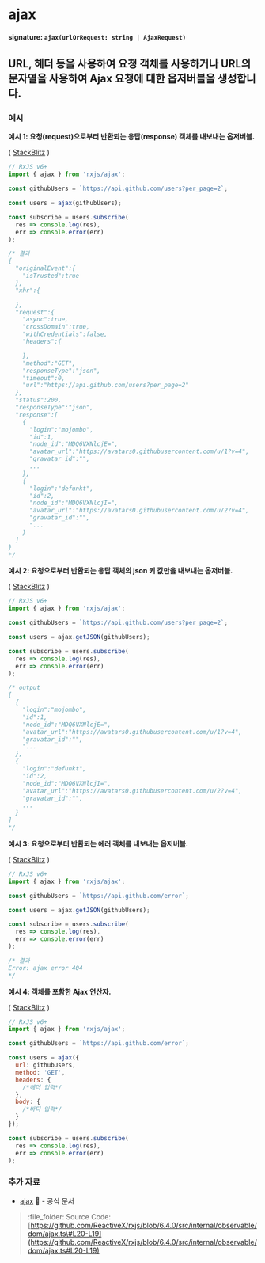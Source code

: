 # ajax

#### signature: `ajax(urlOrRequest: string | AjaxRequest)`

## URL, 헤더 등을 사용하여 요청 객체를 사용하거나 URL의 문자열을 사용하여 Ajax 요청에 대한 옵저버블을 생성합니다.

### 예시

**예시 1: 요청(request)으로부터 반환되는 응답(response) 객체를 내보내는 옵저버블.**

\( [StackBlitz](https://stackblitz.com/edit/rxjs-raqi89) \)

```javascript
// RxJS v6+
import { ajax } from 'rxjs/ajax';

const githubUsers = `https://api.github.com/users?per_page=2`;

const users = ajax(githubUsers);

const subscribe = users.subscribe(
  res => console.log(res),
  err => console.error(err)
);

/* 결과
{  
  "originalEvent":{  
    "isTrusted":true
  },
  "xhr":{  

  },
  "request":{  
    "async":true,
    "crossDomain":true,
    "withCredentials":false,
    "headers":{  

    },
    "method":"GET",
    "responseType":"json",
    "timeout":0,
    "url":"https://api.github.com/users?per_page=2"
  },
  "status":200,
  "responseType":"json",
  "response":[  
    {  
      "login":"mojombo",
      "id":1,
      "node_id":"MDQ6VXNlcjE=",
      "avatar_url":"https://avatars0.githubusercontent.com/u/1?v=4",
      "gravatar_id":"",
      ...
    },
    {  
      "login":"defunkt",
      "id":2,
      "node_id":"MDQ6VXNlcjI=",
      "avatar_url":"https://avatars0.githubusercontent.com/u/2?v=4",
      "gravatar_id":"",
      "...
    }
  ]
}
*/
```

**예시 2: 요청으로부터 반환되는 응답 객체의 json 키 값만을 내보내는 옵저버블.**

\( [StackBlitz](https://stackblitz.com/edit/rxjs-8jkrhl) \)

```javascript
// RxJS v6+
import { ajax } from 'rxjs/ajax';

const githubUsers = `https://api.github.com/users?per_page=2`;

const users = ajax.getJSON(githubUsers);

const subscribe = users.subscribe(
  res => console.log(res),
  err => console.error(err)
);

/* output
[  
  {  
    "login":"mojombo",
    "id":1,
    "node_id":"MDQ6VXNlcjE=",
    "avatar_url":"https://avatars0.githubusercontent.com/u/1?v=4",
    "gravatar_id":"",
    "...
  },
  {  
    "login":"defunkt",
    "id":2,
    "node_id":"MDQ6VXNlcjI=",
    "avatar_url":"https://avatars0.githubusercontent.com/u/2?v=4",
    "gravatar_id":"",
    ...
  }
]
*/
```

**예시 3: 요청으로부터 반환되는 에러 객체를 내보내는 옵저버블.**

\( [StackBlitz](https://stackblitz.com/edit/rxjs-vnxkth) \)

```javascript
// RxJS v6+
import { ajax } from 'rxjs/ajax';

const githubUsers = `https://api.github.com/error`;

const users = ajax.getJSON(githubUsers);

const subscribe = users.subscribe(
  res => console.log(res),
  err => console.error(err)
);

/* 결과
Error: ajax error 404
*/
```

**예시 4: 객체를 포함한 Ajax 연산자.**

\( [StackBlitz](https://stackblitz.com/edit/rxjs-vqnnot) \)

```javascript
// RxJS v6+
import { ajax } from 'rxjs/ajax';

const githubUsers = `https://api.github.com/error`;

const users = ajax({
  url: githubUsers,
  method: 'GET',
  headers: {
    /*헤더 입력*/
  },
  body: {
    /*바디 입력*/
  }
});

const subscribe = users.subscribe(
  res => console.log(res),
  err => console.error(err)
);
```

### 추가 자료

* [ajax](https://rxjs.dev/api/ajax/ajax) :newspaper: - 공식 문서

> :file\_folder: Source Code: [https://github.com/ReactiveX/rxjs/blob/6.4.0/src/internal/observable/dom/ajax.ts\#L20-L19](https://github.com/ReactiveX/rxjs/blob/6.4.0/src/internal/observable/dom/ajax.ts#L20-L19)

